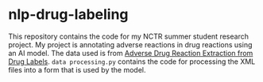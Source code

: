 # nlp-drug-labeling
This repository contains the code for my NCTR summer student research project. My project is annotating adverse reactions in drug reactions using an AI model. 
The data used is from [Adverse Drug Reaction Extraction from Drug Labels](https://bionlp.nlm.nih.gov/tac2017adversereactions/).
`data processing.py` contains the code for processing the XML files into a form that is used by the model. 
